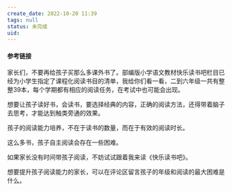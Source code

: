 ```yaml
---
create_date: 2022-10-20 11:39 
tags: null
status: 未完成 
uid: 
---
```



#### 参考链接


家长们，不要再给孩子买那么多课外书了。部编版小学语文教材快乐读书吧栏目已经为小学生指定了课程化阅读书目的清单，我给你们看一看，二到六年级一共有整整39本，每个学期都有相应的阅读任务，在考试中也可能会出现。

想要让孩子读好书，会读书，要选择经典的内容，正确的阅读方法，还得带着脑子去思考，才能达到触类旁通的效果。

孩子的阅读能力培养，不在于读书的数量，而在于有效的阅读时长。

这么多书，孩子自主阅读会存在一些困难。

如果家长没有时间带孩子阅读，不妨试试跟着我来读《快乐读书吧》。

想要提升孩子阅读能力的家长，可以在评论区留言孩子的年级和阅读的最大困难是什么。